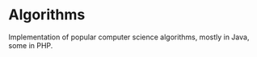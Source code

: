 Algorithms
==========

Implementation of popular computer science algorithms, mostly in Java, some in PHP.

